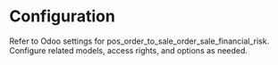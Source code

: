 # Configuration

Refer to Odoo settings for pos_order_to_sale_order_sale_financial_risk. Configure related models, access rights, and options as needed.
